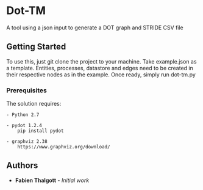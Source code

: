 # Dot-TM

A tool using a json input to generate a DOT graph and STRIDE CSV file

## Getting Started

To use this, just git clone the project to your machine. 
Take example.json as a template. Entities, processes, datastore and edges need to be created in their respective nodes as in the example.
Once ready, simply run dot-tm.py

### Prerequisites

The solution requires: 

	- Python 2.7
	
	- pydot 1.2.4
		pip install pydot
		
	- graphviz 2.38 
		https://www.graphviz.org/download/


## Authors

* **Fabien Thalgott** - *Initial work* 



